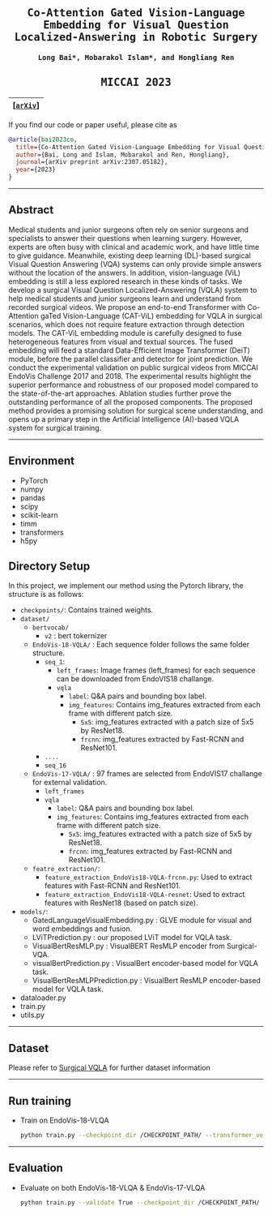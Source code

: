 

<div align="center">

<samp>

<h2> Co-Attention Gated Vision-Language Embedding for Visual Question Localized-Answering in Robotic Surgery </h1>

<h4> Long Bai*, Mobarakol Islam*, and Hongliang Ren </h3>

<h2> MICCAI 2023 </h1>

</samp>   

| **[[```arXiv```](<https://arxiv.org/abs/2307.05182>)]** |
|:-------------------:|


</div>     


If you find our code or paper useful, please cite as

```bibtex
@article{bai2023co,
  title={Co-Attention Gated Vision-Language Embedding for Visual Question Localized-Answering in Robotic Surgery},
  author={Bai, Long and Islam, Mobarakol and Ren, Hongliang},
  journal={arXiv preprint arXiv:2307.05182},
  year={2023}
}
```

---
## Abstract

Medical students and junior surgeons often rely on senior surgeons and specialists to answer their questions when learning surgery. However, experts are often busy with clinical and academic work, and have little time to give guidance. Meanwhile, existing deep learning (DL)-based surgical Visual Question Answering (VQA) systems can only provide simple answers without the location of the answers. In addition, vision-language (ViL) embedding is still a less explored research in these kinds of tasks. We develop a surgical Visual Question Localized-Answering (VQLA) system to help medical students and junior surgeons learn and understand from recorded surgical videos. We propose an end-to-end Transformer with Co-Attention gaTed Vision-Language (CAT-ViL) embedding for VQLA in surgical scenarios, which does not require feature extraction through detection models. The CAT-ViL embedding module is carefully designed to fuse heterogeneous features from visual and textual sources. The fused embedding will feed a standard Data-Efficient Image Transformer (DeiT) module, before the parallel classifier and detector for joint prediction. We conduct the experimental validation on public surgical videos from MICCAI EndoVis Challenge 2017 and 2018. The experimental results highlight the superior performance and robustness of our proposed model compared to the state-of-the-art approaches. Ablation studies further prove the outstanding performance of all the proposed components. The proposed method provides a promising solution for surgical scene understanding, and opens up a primary step in the Artificial Intelligence (AI)-based VQLA system for surgical training.


---
## Environment

- PyTorch
- numpy
- pandas
- scipy
- scikit-learn
- timm
- transformers
- h5py

## Directory Setup
<!---------------------------------------------------------------------------------------------------------------->
In this project, we implement our method using the Pytorch library, the structure is as follows: 

- `checkpoints/`: Contains trained weights.
- `dataset/`
    - `bertvocab/`
        - `v2` : bert tokernizer
    - `EndoVis-18-VQLA/` : Each sequence folder follows the same folder structure. 
        - `seq_1`: 
            - `left_frames`: Image frames (left_frames) for each sequence can be downloaded from EndoVIS18 challange.
            - `vqla`
                - `label`: Q&A pairs and bounding box label.
                - `img_features`: Contains img_features extracted from each frame with different patch size.
                    - `5x5`: img_features extracted with a patch size of 5x5 by ResNet18.
                    - `frcnn`: img_features extracted by Fast-RCNN and ResNet101.
        - `....`
        - `seq_16`
    - `EndoVis-17-VQLA/` : 97 frames are selected from EndoVIS17 challange for external validation. 
        - `left_frames`
        - `vqla`
            - `label`: Q&A pairs and bounding box label.
            - `img_features`: Contains img_features extracted from each frame with different patch size.
                - `5x5`: img_features extracted with a patch size of 5x5 by ResNet18.
                - `frcnn`: img_features extracted by Fast-RCNN and ResNet101.
    - `featre_extraction/`:
        - `feature_extraction_EndoVis18-VQLA-frcnn.py`: Used to extract features with Fast-RCNN and ResNet101.
        - `feature_extraction_EndoVis18-VQLA-resnet`: Used to extract features with ResNet18 (based on patch size).
- `models/`: 
    - GatedLanguageVisualEmbedding.py : GLVE module for visual and word embeddings and fusion.
    - LViTPrediction.py : our proposed LViT model for VQLA task.
    - VisualBertResMLP.py : VisualBERT ResMLP encoder from Surgical-VQA.
    - visualBertPrediction.py : VisualBert encoder-based model for VQLA task.
    - VisualBertResMLPPrediction.py : VisualBert ResMLP encoder-based model for VQLA task.
- dataloader.py
- train.py
- utils.py

---
## Dataset
Please refer to [Surgical VQLA](https://github.com/longbai1006/Surgical-VQLA) for further dataset information

---

## Run training
- Train on EndoVis-18-VLQA 
    ```bash
    python train.py --checkpoint_dir /CHECKPOINT_PATH/ --transformer_ver cat --batch_size 64 --epochs 80
    ```

---
## Evaluation
- Evaluate on both EndoVis-18-VLQA & EndoVis-17-VLQA
    ```bash
    python train.py --validate True --checkpoint_dir /CHECKPOINT_PATH/ --transformer_ver cat --batch_size 64
    ```
